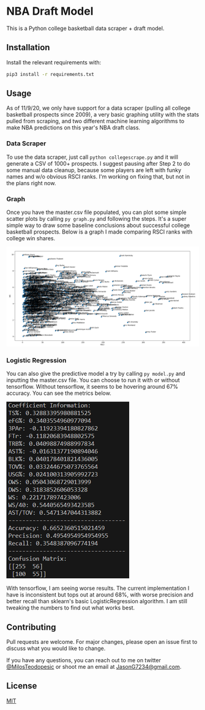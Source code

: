# NBA Draft Model

This is a Python college basketball data scraper + draft model.

## Installation

Install the relevant requirements with:

```bash
pip3 install -r requirements.txt
```

## Usage

As of 11/9/20, we only have support for a data scraper (pulling all college basketball prospects since 2009), a very basic graphing utility with the stats pulled from scraping, and two different machine learning algorithms to make NBA predictions on this year's NBA draft class. 

### Data Scraper

To use the data scraper, just call `python collegescrape.py` and it will generate a CSV of 1000+ prospects. I suggest pausing after Step 2 to do some manual data cleanup, because some players are left with funky names and w/o obvious RSCI ranks. I'm working on fixing that, but not in the plans right now. 

### Graph

Once you have the master.csv file populated, you can plot some simple scatter plots by calling `py graph.py` and following the steps. It's a super simple way to draw some baseline conclusions about successful college basketball prospects. Below is a graph I made comparing RSCI ranks with college win shares. 

![Image of Graph](pictures/graph.png)

### Logistic Regression

You can also give the predictive model a try by calling `py model.py` and inputting the master.csv file. You can choose to run it with or without tensorflow. Without tensorflow, it seems to be hovering around 67% accuracy. You can see the metrics below. 

![Metrics](pictures/metrics.png)

With tensorflow, I am seeing worse results. The current implementation I have is inconsistent but tops out at around 68%, with worse precision and better recall than sklearn's basic LogisticRegression algorithm. I am still tweaking the numbers to find out what works best.

## Contributing
Pull requests are welcome. For major changes, please open an issue first to discuss what you would like to change.

If you have any questions, you can reach out to me on twitter [@MilosTeodopesic](https://twitter.com/MilosTeodopesic) or shoot me an email at [JasonG7234@gmail.com](mailto:JasonG7234@gmail.com).

## License
[MIT](LICENSE)

